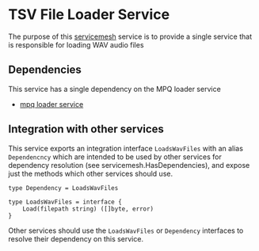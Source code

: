 # TSV File Loader Service
The purpose of this [servicemesh](https://github.com/gravestench/servicemesh) service is
to provide a single service that is responsible for loading WAV audio files

## Dependencies
This service has a single dependency on the MPQ loader service
* [mpq loader service](../mpqLoader)

## Integration with other services
This service exports an integration interface `LoadsWavFiles` with an alias
`Dependencncy` which are intended to be used by other services for dependency
resolution (see servicemesh.HasDependencies), and expose just the methods which
other services should use.
```golang
type Dependency = LoadsWavFiles

type LoadsWavFiles = interface {
    Load(filepath string) ([]byte, error)
}
```

Other services should use the `LoadsWavFiles` or `Dependency` interfaces to resolve
their dependency on this service.
